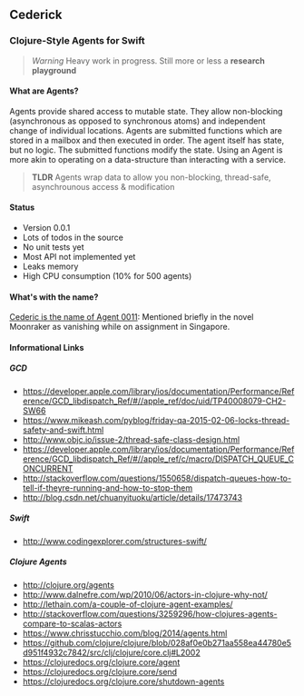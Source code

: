 ## Cederick
### Clojure-Style Agents for Swift

> *Warning* Heavy work in progress. Still more or less a **research playground**

#### What are Agents?
Agents provide shared access to mutable state. They allow non-blocking (asynchronous as opposed to synchronous atoms) and independent change of individual locations. Agents are submitted functions which are stored in a mailbox and then executed in order. The agent itself has state, but no logic. The submitted functions modify the state. Using an Agent is more akin to operating on a data-structure than interacting with a service.

> **TLDR** Agents wrap data to allow you non-blocking, thread-safe, asynchrounous access & modification


#### Status
- Version 0.0.1
- Lots of todos in the source
- No unit tests yet
- Most API not implemented yet
- Leaks memory
- High CPU consumption (10% for 500 agents)

#### What's with the name?
[Cederic is the name of Agent 0011](http://en.wikipedia.org/wiki/00_Agent): Mentioned briefly in the novel Moonraker as vanishing while on assignment in Singapore.


#### Informational Links

##### GCD
* https://developer.apple.com/library/ios/documentation/Performance/Reference/GCD_libdispatch_Ref/#//apple_ref/doc/uid/TP40008079-CH2-SW66
* https://www.mikeash.com/pyblog/friday-qa-2015-02-06-locks-thread-safety-and-swift.html
* http://www.objc.io/issue-2/thread-safe-class-design.html
* https://developer.apple.com/library/ios/documentation/Performance/Reference/GCD_libdispatch_Ref/#//apple_ref/c/macro/DISPATCH_QUEUE_CONCURRENT
* http://stackoverflow.com/questions/1550658/dispatch-queues-how-to-tell-if-theyre-running-and-how-to-stop-them
* http://blog.csdn.net/chuanyituoku/article/details/17473743

##### Swift
* http://www.codingexplorer.com/structures-swift/

##### Clojure Agents
* http://clojure.org/agents
* http://www.dalnefre.com/wp/2010/06/actors-in-clojure-why-not/
* http://lethain.com/a-couple-of-clojure-agent-examples/
* http://stackoverflow.com/questions/3259296/how-clojures-agents-compare-to-scalas-actors
* https://www.chrisstucchio.com/blog/2014/agents.html
* https://github.com/clojure/clojure/blob/028af0e0b271aa558ea44780e5d951f4932c7842/src/clj/clojure/core.clj#L2002
* https://clojuredocs.org/clojure.core/agent
* https://clojuredocs.org/clojure.core/send
* https://clojuredocs.org/clojure.core/shutdown-agents

